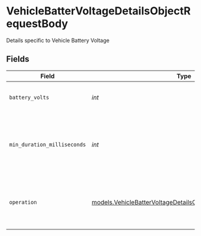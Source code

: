 # VehicleBatterVoltageDetailsObjectRequestBody

Details specific to Vehicle Battery Voltage


## Fields

| Field                                                                                                                              | Type                                                                                                                               | Required                                                                                                                           | Description                                                                                                                        | Example                                                                                                                            |
| ---------------------------------------------------------------------------------------------------------------------------------- | ---------------------------------------------------------------------------------------------------------------------------------- | ---------------------------------------------------------------------------------------------------------------------------------- | ---------------------------------------------------------------------------------------------------------------------------------- | ---------------------------------------------------------------------------------------------------------------------------------- |
| `battery_volts`                                                                                                                    | *int*                                                                                                                              | :heavy_check_mark:                                                                                                                 | The battery volt threshold value.                                                                                                  | 100                                                                                                                                |
| `min_duration_milliseconds`                                                                                                        | *int*                                                                                                                              | :heavy_check_mark:                                                                                                                 | The number of milliseconds the trigger needs to stay active before alerting.                                                       | 600000                                                                                                                             |
| `operation`                                                                                                                        | [models.VehicleBatterVoltageDetailsObjectRequestBodyOperation](../models/vehiclebattervoltagedetailsobjectrequestbodyoperation.md) | :heavy_check_mark:                                                                                                                 | How to evaluate the threshold.  Valid values: `GREATER`, `LESS`                                                                    | GREATER                                                                                                                            |